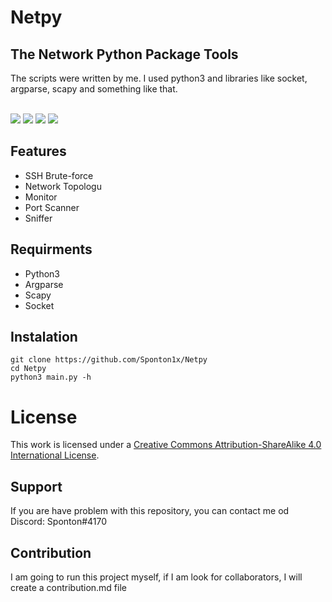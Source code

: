 # Netpy

## The Network Python Package Tools
The scripts were written by me. I used python3 and libraries like socket, argparse, scapy and something like that. <br> <br>

<div>
  <img src="https://img.shields.io/badge/Build%20With-Python3-green?style=for-the-badge&logo=appveyor"/>
  <img src="https://img.shields.io/github/v/tag/Sponton1x/Netpy?style=for-the-badge"/>
  <img src="https://img.shields.io/github/release-date/Sponton1x/Netpy?style=for-the-badge"/>
  <a href="https://creativecommons.org/licenses/by-nc/4.0/deed.en"><img src="https://img.shields.io/badge/license-CC%20BY--NC%204.0-blue?style=for-the-badge&logo=appveyor"/></a>
</div>

## Features
* SSH Brute-force
* Network Topologu
* Monitor
* Port Scanner
* Sniffer

## Requirments
* Python3
* Argparse
* Scapy
* Socket

## Instalation
    git clone https://github.com/Sponton1x/Netpy
    cd Netpy
    python3 main.py -h

# License
This work is licensed under a <a rel="license" href="http://creativecommons.org/licenses/by-sa/4.0/">Creative Commons Attribution-ShareAlike 4.0 International License</a>.

## Support
If you are have problem with this repository, you can contact me od Discord: Sponton#4170

## Contribution
I am going to run this project myself, if I am look for collaborators, I will create a contribution.md file
